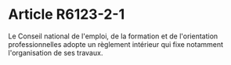 # Article R6123-2-1

 

<div align="left">
  Le Conseil national de l'emploi, de la formation et de l'orientation professionnelles adopte un règlement intérieur qui fixe notamment l'organisation de ses travaux.<br /> <br /> <br />
